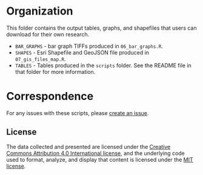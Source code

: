 # Organization
This folder contains the output tables, graphs, and shapefiles that users can download for their own research.

- `BAR_GRAPHS` - bar graph TIFFs produced in `06_bar_graphs.R`.
- `SHAPES` - Esri Shapefile and GeoJSON file produced in `07_gis_files_map.R`.
- `TABLES` - Tables produced in the `scripts` folder. See the README file in that folder for more information.


# Correspondence
For any issues with these scripts, please [create an issue](https://github.com/[removed]/HHUUD10/issues).

## License
The data collected and presented are licensed under the [Creative Commons Attribution 4.0 International license](https://creativecommons.org/licenses/by/4.0/), and the underlying code used to format, analyze, and display that content is licensed under the [MIT license](http://opensource.org/licenses/mit-license.php).
